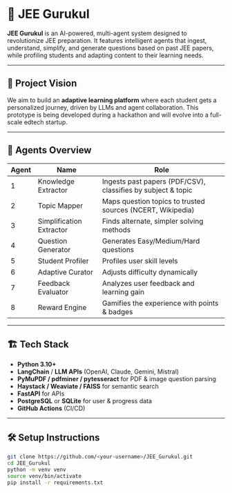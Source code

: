 # 🧠 JEE Gurukul

**JEE Gurukul** is an AI-powered, multi-agent system designed to revolutionize JEE preparation. It features intelligent agents that ingest, understand, simplify, and generate questions based on past JEE papers, while profiling students and adapting content to their learning needs.

---

## 🚀 Project Vision

We aim to build an **adaptive learning platform** where each student gets a personalized journey, driven by LLMs and agent collaboration. This prototype is being developed during a hackathon and will evolve into a full-scale edtech startup.

---

## 🧩 Agents Overview

| Agent | Name | Role |
|-------|------|------|
| 1 | Knowledge Extractor | Ingests past papers (PDF/CSV), classifies by subject & topic |
| 2 | Topic Mapper | Maps question topics to trusted sources (NCERT, Wikipedia) |
| 3 | Simplification Extractor | Finds alternate, simpler solving methods |
| 4 | Question Generator | Generates Easy/Medium/Hard questions |
| 5 | Student Profiler | Profiles user skill levels |
| 6 | Adaptive Curator | Adjusts difficulty dynamically |
| 7 | Feedback Evaluator | Analyzes user feedback and learning gain |
| 8 | Reward Engine | Gamifies the experience with points & badges |

---

## 🏗️ Tech Stack

- **Python 3.10+**
- **LangChain** / **LLM APIs** (OpenAI, Claude, Gemini, Mistral)
- **PyMuPDF / pdfminer / pytesseract** for PDF & image question parsing
- **Haystack / Weaviate / FAISS** for semantic search
- **FastAPI** for APIs
- **PostgreSQL** or **SQLite** for user & progress data
- **GitHub Actions** (CI/CD)

---

## 🛠️ Setup Instructions

```bash
git clone https://github.com/<your-username>/JEE_Gurukul.git
cd JEE_Gurukul
python -m venv venv
source venv/bin/activate
pip install -r requirements.txt
